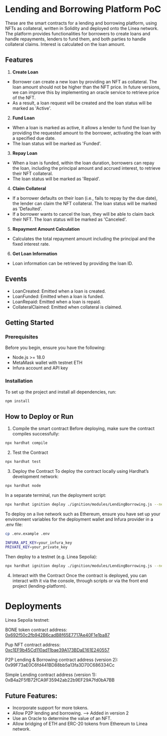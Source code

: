 # Lending and Borrowing Platform PoC
These are the smart contracts for a lending and borrowing platform, using NFTs as collateral, written in Solidity and deployed onto the Linea network.  
The platform provides functionalities for borrowers to create loans and handle repayments, lenders to fund them, and both parties to handle collateral claims. Interest is calculated on the loan amount.

## Features
1. **Create Loan**
- Borrower can create a new loan by providing an NFT as collateral. The loan amount should not be higher than the NFT price. In future versions, we can improve this by implementing an oracle service to retrieve price of the NFT.
- As a result, a loan request will be created and the loan status will be marked as 'Active'.

2. **Fund Loan**
- When a loan is marked as active, it allows a lender to fund the loan by providing the requested amount to the borrower, activating the loan with a specified due date.
- The loan status will be marked as 'Funded'.

3. **Repay Loan**
- When a loan is funded, within the loan duration, borrowers can repay the loan, including the principal amount and accrued interest, to retrieve their NFT collateral.
- The loan status will be marked as 'Repaid'.

4. **Claim Collateral**
- If a borrower defaults on their loan (i.e., fails to repay by the due date), the lender can claim the NFT collateral. The loan status will be marked as 'Defaulted'.
- If a borrower wants to cancel the loan, they will be able to claim back their NFT. The loan status will be marked as 'Canceled'.

5. **Repayment Amount Calculation**
- Calculates the total repayment amount including the principal and the fixed interest rate.

6. **Get Loan Information**
- Loan information can be retrieved by providing the loan ID.

## Events
- LoanCreated: Emitted when a loan is created.
- LoanFunded: Emitted when a loan is funded.
- LoanRepaid: Emitted when a loan is repaid.
- CollateralClaimed: Emitted when collateral is claimed.

## Getting Started

### Prerequisites
Before you begin, ensure you have the following:

- Node.js >= 18.0
- MetaMask wallet with testnet ETH
- Infura account and API key

### Installation
To set up the project and install all dependencies, run:
```bash
npm install
```

## How to Deploy or Run
1. Compile the smart contract
Before deploying, make sure the contract compiles successfully:
```bash
npx hardhat compile
```

2. Test the Contract
```bash
npx hardhat test
```

3. Deploy the Contract
To deploy the contract locally using Hardhat’s development network:

```bash
npx hardhat node
```

In a separate terminal, run the deployment script:
```bash
npx hardhat ignition deploy ./ignition/modules/LendingBorrowing.js --network localhost
```

To deploy on a live network such as Ethereum, ensure you have set up your environment variables for the deployment wallet and Infura provider in a .env file:
```bash
cp .env.example .env
```

```bash
INFURA_API_KEY=your_infura_key
PRIVATE_KEY=your_private_key
```
Then deploy to a testnet (e.g. Linea Sepolia):

```bash
npx hardhat ignition deploy ./ignition/modules/LendingBorrowing.js --network linea_sepolia
```

4. Interact with the Contract
Once the contract is deployed, you can interact with it via the console, through scripts or via the front end project (lending-platform).


# Deployments
Linea Sepolia testnet: 

BONE token contract address: [0x692f50c2fb942B6cadB8f65E7717Ae40F1e1ba87](https://sepolia.lineascan.build/address/0x692f50c2fb942B6cadB8f65E7717Ae40F1e1ba87)

Pup NFT contract address: [0xc1EF9b45Cd110ad11bae39A173BDaE161E240557](https://sepolia.lineascan.build/address/0xc1EF9b45Cd110ad11bae39A173BDaE161E240557)

P2P Lending & Borrowing contract address (version 2):
0x99F73aE0C6fd441BD88bb5a13fa3D70C686334Cc

Simple Lending contract address (version 1): 0xB4a2F5fB72fCA9F35942ab22b9EF29A7fd0bA7BB

## Future Features:
- Incorporate support for more tokens.
- Allow P2P lending and borrowing. --> Added in version 2
- Use an Oracle to determine the value of an NFT.
- Allow bridging of ETH and ERC-20 tokens from Ethereum to Linea network.